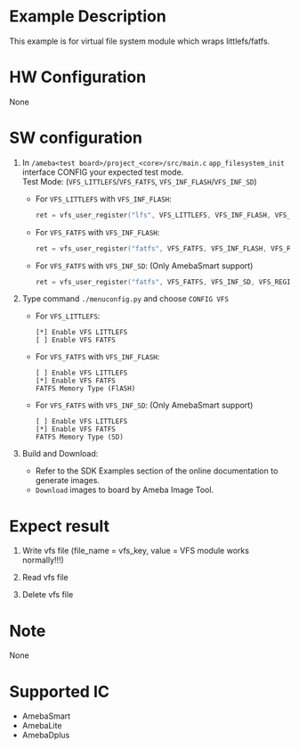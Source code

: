 # Example Description

This example is for virtual file system module which wraps littlefs/fatfs.

# HW Configuration

None

# SW configuration

1. In `/ameba<test board>/project_<core>/src/main.c` `app_filesystem_init` interface CONFIG your expected test mode.  
Test Mode: (`VFS_LITTLEFS`/`VFS_FATFS`, `VFS_INF_FLASH`/`VFS_INF_SD`)
   - For `VFS_LITTLEFS` with `VFS_INF_FLASH`:
		```C
		ret = vfs_user_register("lfs", VFS_LITTLEFS, VFS_INF_FLASH, VFS_REGION_1, VFS_RW);
		```

   - For `VFS_FATFS` with `VFS_INF_FLASH`:
		```C
		ret = vfs_user_register("fatfs", VFS_FATFS, VFS_INF_FLASH, VFS_REGION_1, VFS_RW);
		```

   - For `VFS_FATFS` with `VFS_INF_SD`: (Only AmebaSmart support)
		```C
		ret = vfs_user_register("fatfs", VFS_FATFS, VFS_INF_SD, VFS_REGION_1, VFS_RW);
		```

2. Type command `./menuconfig.py` and choose `CONFIG VFS`
   - For `VFS_LITTLEFS`:
		```
		[*] Enable VFS LITTLEFS
		[ ] Enable VFS FATFS
		```

   - For `VFS_FATFS` with `VFS_INF_FLASH`:
		```
		[ ] Enable VFS LITTLEFS
		[*] Enable VFS FATFS
		FATFS Memory Type (FlASH)
		```

   - For `VFS_FATFS` with `VFS_INF_SD`: (Only AmebaSmart support)
		```
		[ ] Enable VFS LITTLEFS
		[*] Enable VFS FATFS
		FATFS Memory Type (SD)
		```

3. Build and Download:
   * Refer to the SDK Examples section of the online documentation to generate images.
   * `Download` images to board by Ameba Image Tool.

# Expect result

1. Write vfs file (file_name = vfs_key, value = VFS module works normally!!!)

2. Read vfs file

3. Delete vfs file

# Note

None

# Supported IC

- AmebaSmart
- AmebaLite
- AmebaDplus
